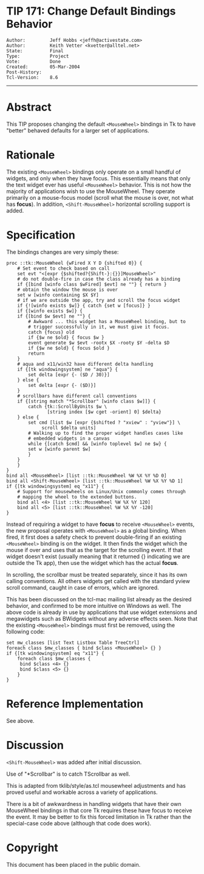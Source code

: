 # TIP 171: Change Default <MouseWheel> Bindings Behavior
	Author:         Jeff Hobbs <jeffh@activestate.com>
	Author:         Keith Vetter <kvetter@alltel.net>
	State:          Final
	Type:           Project
	Vote:           Done
	Created:        05-Mar-2004
	Post-History:   
	Tcl-Version:    8.6
-----

# Abstract

This TIP proposes changing the default `<MouseWheel>` bindings in Tk to have
"better" behaved defaults for a larger set of applications.

# Rationale 

The existing `<MouseWheel>` bindings only operate on a small handful of widgets,
and only when they have focus. This essentially means that only the text
widget ever has useful `<MouseWheel>` behavior. This is not how the majority of
applications wish to use the MouseWheel. They operate primarily on a
mouse-focus model \(scroll what the mouse is over, not what has **focus**\).
In addition, `<Shift-MouseWheel>` horizontal scrolling support is added.

# Specification 

The bindings changes are very simply these:

	proc ::tk::MouseWheel {wFired X Y D {shifted 0}} {
	    # Set event to check based on call
	    set evt "<[expr {$shifted?{Shift-}:{}}]MouseWheel>"
	    # do not double-fire in case the class already has a binding
	    if {[bind [winfo class $wFired] $evt] ne ""} { return }
	    # obtain the window the mouse is over
	    set w [winfo containing $X $Y]
	    # if we are outside the app, try and scroll the focus widget
	    if {![winfo exists $w]} { catch {set w [focus]} }
	    if {[winfo exists $w]} {
		if {[bind $w $evt] ne ""} {
		    # Awkward ... this widget has a MouseWheel binding, but to
		    # trigger successfully in it, we must give it focus.
		    catch {focus} old
		    if {$w ne $old} { focus $w }
		    event generate $w $evt -rootx $X -rooty $Y -delta $D
		    if {$w ne $old} { focus $old }
		    return
		}
		# aqua and x11/win32 have different delta handling
		if {[tk windowingsystem] ne "aqua"} {
		    set delta [expr {- ($D / 30)}]
		} else {
		    set delta [expr {- ($D)}]
		}
		# scrollbars have different call conventions
		if {[string match "*Scrollbar" [winfo class $w]]} {
		    catch {tk::ScrollByUnits $w \
			       [string index [$w cget -orient] 0] $delta}
		} else {
		    set cmd [list $w [expr {$shifted ? "xview" : "yview"}] \
				 scroll $delta units]
		    # Walking up to find the proper widget handles cases like
		    # embedded widgets in a canvas
		    while {[catch $cmd] && [winfo toplevel $w] ne $w} {
			set w [winfo parent $w]
		    }
		}
	    }
	}
	bind all <MouseWheel> [list ::tk::MouseWheel %W %X %Y %D 0]
	bind all <Shift-MouseWheel> [list ::tk::MouseWheel %W %X %Y %D 1]
	if {[tk windowingsystem] eq "x11"} {
	    # Support for mousewheels on Linux/Unix commonly comes through
	    # mapping the wheel to the extended buttons.
	    bind all <4> [list ::tk::MouseWheel %W %X %Y 120]
	    bind all <5> [list ::tk::MouseWheel %W %X %Y -120]
	}

Instead of requiring a widget to have **focus** to receive `<MouseWheel>`
events, the new proposal operates with `<MouseWheel>` as a global binding. When
fired, it first does a safety check to prevent double-firing if an existing
`<MouseWheel>` binding is on the widget.  It then finds the widget which the mouse
if over and uses that as the target for the scrolling event.  If that widget
doesn't exist \(usually meaning that it returned \{\} indicating we are outside
the Tk app\), then use the widget which has the actual **focus**.

In scrolling, the scrollbar must be treated separately, since it has its own
calling conventions. All others widgets get called with the standard yview
scroll command, caught in case of errors, which are ignored.

This has been discussed on the tcl-mac mailing list already as the desired
behavior, and confirmed to be more intuitive on Windows as well. The above
code is already in use by applications that use widget extensions and
megawidgets such as BWidgets without any adverse effects seen. Note that the
existing `<MouseWheel>` bindings must first be removed, using the following code:

	set mw_classes [list Text Listbox Table TreeCtrl]
	foreach class $mw_classes { bind $class <MouseWheel> {} }
	if {[tk windowingsystem] eq "x11"} {
	    foreach class $mw_classes {
		 bind $class <4> {}
		 bind $class <5> {}
	    }
	}

# Reference Implementation 

See above.

# Discussion

`<Shift-MouseWheel>` was added after initial discussion.

Use of "\*Scrollbar" is to catch TScrollbar as well.

This is adapted from tklib/style/as.tcl mousewheel adjustments and has proved
useful and workable across a variety of applications.

There is a bit of awkwardness in handling widgets that have their own
MouseWheel bindings in that core Tk requires these have focus to receive the
event. It may be better to fix this forced limitation in Tk rather than the
special-case code above \(although that code does work\).

# Copyright 

This document has been placed in the public domain.

